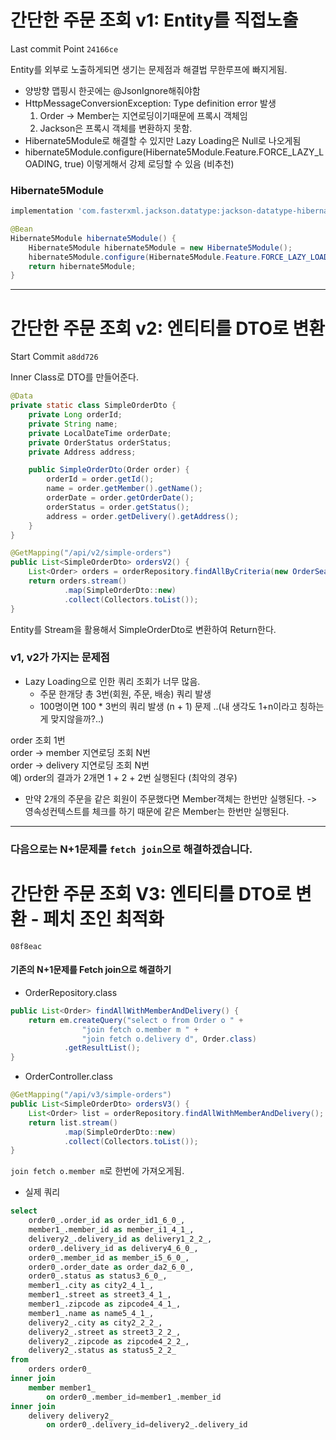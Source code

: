 # 간단한 주문 조회 v1: Entity를 직접노출   

Last commit Point `24166ce`   

Entity를 외부로 노출하게되면 생기는 문제점과 해결법
무한루프에 빠지게됨.
- 양방향 맵핑시 한곳에는 @JsonIgnore해줘야함
- HttpMessageConversionException: Type definition error 발생
     1. Order -> Member는 지연로딩이기때문에 프록시 객체임
     2. Jackson은 프록시 객체를 변환하지 못함.
- Hibernate5Module로 해결할 수 있지만 Lazy Loading은 Null로 나오게됨
- hibernate5Module.configure(Hibernate5Module.Feature.FORCE_LAZY_LOADING, true) 이렇게해서 강제 로딩할 수 있음 (비추천)


### Hibernate5Module

```gradle
implementation 'com.fasterxml.jackson.datatype:jackson-datatype-hibernate5'
```

```java
@Bean
Hibernate5Module hibernate5Module() {
    Hibernate5Module hibernate5Module = new Hibernate5Module();
    hibernate5Module.configure(Hibernate5Module.Feature.FORCE_LAZY_LOADING, true);
    return hibernate5Module;
}
```

---
   
# 간단한 주문 조회 v2: 엔티티를 DTO로 변환

Start Commit `a8dd726`

Inner Class로 DTO를 만들어준다.
```java
@Data
private static class SimpleOrderDto {
    private Long orderId;
    private String name;
    private LocalDateTime orderDate;
    private OrderStatus orderStatus;
    private Address address;

    public SimpleOrderDto(Order order) {
        orderId = order.getId();
        name = order.getMember().getName();
        orderDate = order.getOrderDate();
        orderStatus = order.getStatus();
        address = order.getDelivery().getAddress();
    }
}
```

```java
@GetMapping("/api/v2/simple-orders")
public List<SimpleOrderDto> ordersV2() {
    List<Order> orders = orderRepository.findAllByCriteria(new OrderSearch());
    return orders.stream()
            .map(SimpleOrderDto::new)
            .collect(Collectors.toList());
}
```
Entity를 Stream을 활용해서 SimpleOrderDto로 변환하여 Return한다.


### v1, v2가 가지는 문제점
- Lazy Loading으로 인한 쿼리 조회가 너무 많음.
    - 주문 한개당 총 3번(회원, 주문, 배송) 쿼리 발생
    - 100명이면 100 * 3번의 쿼리 발생 (n + 1) 문제 ..(내 생각도 1+n이라고 칭하는게 맞지않을까?..)   

order 조회 1번   
order -> member 지연로딩 조회 N번   
order -> delivery 지연로딩 조회 N번   
예) order의 결과가 2개면 1 + 2 + 2번 실행된다 (최악의 경우)

* 만약 2개의 주문을 같은 회원이 주문했다면 Member객체는 한번만 실행된다. -> 영속성컨텍스트를 체크를 하기 때문에 같은 Member는 한번만 실행된다.

---
### 다음으로는 N+1문제를 `fetch join`으로 해결하겠습니다.


# 간단한 주문 조회 V3: 엔티티를 DTO로 변환 - 페치 조인 최적화

`08f8eac`

#### 기존의 N+1문제를 Fetch join으로 해결하기
- OrderRepository.class
```java
public List<Order> findAllWithMemberAndDelivery() {
    return em.createQuery("select o from Order o " +
                "join fetch o.member m " +
                "join fetch o.delivery d", Order.class)
            .getResultList();
}
```
- OrderController.class
```java
@GetMapping("/api/v3/simple-orders")
public List<SimpleOrderDto> ordersV3() {
    List<Order> list = orderRepository.findAllWithMemberAndDelivery();
    return list.stream()
            .map(SimpleOrderDto::new)
            .collect(Collectors.toList());
}
```
`join fetch o.member m`로 한번에 가져오게됨.

- 실제 쿼리
```sql
select
    order0_.order_id as order_id1_6_0_,
    member1_.member_id as member_i1_4_1_,
    delivery2_.delivery_id as delivery1_2_2_,
    order0_.delivery_id as delivery4_6_0_,
    order0_.member_id as member_i5_6_0_,
    order0_.order_date as order_da2_6_0_,
    order0_.status as status3_6_0_,
    member1_.city as city2_4_1_,
    member1_.street as street3_4_1_,
    member1_.zipcode as zipcode4_4_1_,
    member1_.name as name5_4_1_,
    delivery2_.city as city2_2_2_,
    delivery2_.street as street3_2_2_,
    delivery2_.zipcode as zipcode4_2_2_,
    delivery2_.status as status5_2_2_ 
from
    orders order0_ 
inner join
    member member1_ 
        on order0_.member_id=member1_.member_id 
inner join
    delivery delivery2_ 
        on order0_.delivery_id=delivery2_.delivery_id

```
